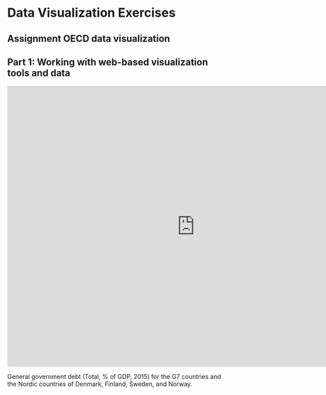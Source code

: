 # Data Visualization Exercises

## Assignment OECD data visualization

## Part 1: Working with web-based visualization tools and data

<iframe src="https://data.oecd.org/chart/5JjJ" width="860" height="645" style="border: 0" mozallowfullscreen="true" webkitallowfullscreen="true" allowfullscreen="true"><a href="https://data.oecd.org/chart/5JjJ" target="_blank">OECD Chart: General government debt, Total, % of GDP, Annual, 2015</a></iframe>


General government debt (Total, % of GDP, 2015) for the G7 countries and the Nordic countries of Denmark, Finland, Sweden, and Norway.  
